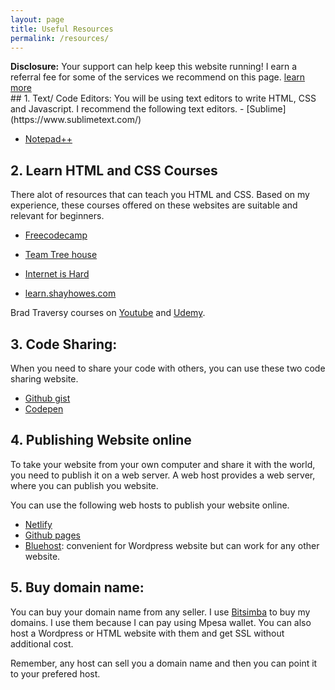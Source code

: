 ```yaml
---
layout: page
title: Useful Resources
permalink: /resources/
---
```

<div class="card" style="text-align: left;">
<b>Disclosure:</b> Your support can help keep this website running! I earn a referral fee for some of the services we recommend on this page. <a href="/about">learn more</a>
</div>
## 1. Text/ Code Editors:
You will be using text editors to write HTML, CSS and Javascript. I recommend the following text editors.
- [Sublime](https://www.sublimetext.com/) 

- [Notepad++](https://notepad-plus-plus.org/)

## 2. Learn HTML and CSS Courses
There alot of resources that can teach you HTML and CSS. Based on my experience, these courses offered on these websites are suitable and relevant for beginners.
- [Freecodecamp](https://www.freecodecamp.org/learn)

- [Team Tree house](https://teamtreehouse.com/tracks/front-end-web-development)

- [Internet is Hard](https://www.internetingishard.com/)

- [learn.shayhowes.com](https://learn.shayhowe.com/)

Brad Traversy courses on [Youtube]() and [Udemy]().

## 3. Code Sharing:
When you need to share your code with others, you can use these two code sharing website.
- [Github gist](https://gist.github.com/)
- [Codepen](https://codepen.io/)

## 4. Publishing Website online
To take your website from your own computer and share it with the world, you need to publish it on a web server. A web host provides a web server, where you can publish you website.

You can use the following web hosts to publish your website online.
- [Netlify](https://app.netlify.com/drop)
- [Github pages](https://pages.github.com/)
- [Bluehost](https://www.bluehost.com/track/devpractical): convenient for Wordpress website but can work for any other website.

## 5. Buy domain name:
You can buy your domain name from any seller. I use [Bitsimba](https://bitsimba.com/clients/aff.php?aff=22) to buy my domains. I use them because I can pay using Mpesa wallet.
You can also host a Wordpress or HTML website with them and get SSL without additional cost.

Remember, any host can sell you a domain name and then you can point it to your prefered host.